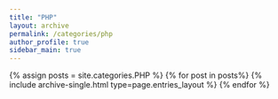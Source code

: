 ```yaml
---
title: "PHP"  
layout: archive   
permalink: /categories/php 
author_profile: true   
sidebar_main: true  
---
```


{% assign posts = site.categories.PHP %}
{% for post in posts%} {% include archive-single.html type=page.entries_layout %} {% endfor %}